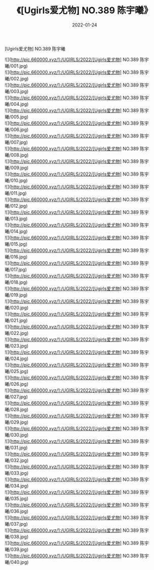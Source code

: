 ﻿---
layout: post
title:  《[Ugirls爱尤物] NO.389 陈宇曦》
date:   2022-01-24
img: http://pic.660000.xyz/1:/UGIRLS/2022/[Ugirls爱尤物] NO.389 陈宇曦/000.jpg
categories: [美女, 清纯, 唯美]
---

[Ugirls爱尤物] NO.389 陈宇曦

 ![](http://pic.660000.xyz/1:/UGIRLS/2022/[Ugirls爱尤物] NO.389 陈宇曦/001.jpg) <br>![](http://pic.660000.xyz/1:/UGIRLS/2022/[Ugirls爱尤物] NO.389 陈宇曦/002.jpg) <br>![](http://pic.660000.xyz/1:/UGIRLS/2022/[Ugirls爱尤物] NO.389 陈宇曦/003.jpg) <br>![](http://pic.660000.xyz/1:/UGIRLS/2022/[Ugirls爱尤物] NO.389 陈宇曦/004.jpg) <br>![](http://pic.660000.xyz/1:/UGIRLS/2022/[Ugirls爱尤物] NO.389 陈宇曦/005.jpg) <br>![](http://pic.660000.xyz/1:/UGIRLS/2022/[Ugirls爱尤物] NO.389 陈宇曦/006.jpg) <br>![](http://pic.660000.xyz/1:/UGIRLS/2022/[Ugirls爱尤物] NO.389 陈宇曦/007.jpg) <br>![](http://pic.660000.xyz/1:/UGIRLS/2022/[Ugirls爱尤物] NO.389 陈宇曦/008.jpg) <br>![](http://pic.660000.xyz/1:/UGIRLS/2022/[Ugirls爱尤物] NO.389 陈宇曦/009.jpg) <br>![](http://pic.660000.xyz/1:/UGIRLS/2022/[Ugirls爱尤物] NO.389 陈宇曦/010.jpg) <br>![](http://pic.660000.xyz/1:/UGIRLS/2022/[Ugirls爱尤物] NO.389 陈宇曦/011.jpg) <br>![](http://pic.660000.xyz/1:/UGIRLS/2022/[Ugirls爱尤物] NO.389 陈宇曦/012.jpg) <br>![](http://pic.660000.xyz/1:/UGIRLS/2022/[Ugirls爱尤物] NO.389 陈宇曦/013.jpg) <br>![](http://pic.660000.xyz/1:/UGIRLS/2022/[Ugirls爱尤物] NO.389 陈宇曦/014.jpg) <br>![](http://pic.660000.xyz/1:/UGIRLS/2022/[Ugirls爱尤物] NO.389 陈宇曦/015.jpg) <br>![](http://pic.660000.xyz/1:/UGIRLS/2022/[Ugirls爱尤物] NO.389 陈宇曦/016.jpg) <br>![](http://pic.660000.xyz/1:/UGIRLS/2022/[Ugirls爱尤物] NO.389 陈宇曦/017.jpg) <br>![](http://pic.660000.xyz/1:/UGIRLS/2022/[Ugirls爱尤物] NO.389 陈宇曦/018.jpg) <br>![](http://pic.660000.xyz/1:/UGIRLS/2022/[Ugirls爱尤物] NO.389 陈宇曦/019.jpg) <br>![](http://pic.660000.xyz/1:/UGIRLS/2022/[Ugirls爱尤物] NO.389 陈宇曦/020.jpg) <br>![](http://pic.660000.xyz/1:/UGIRLS/2022/[Ugirls爱尤物] NO.389 陈宇曦/021.jpg) <br>![](http://pic.660000.xyz/1:/UGIRLS/2022/[Ugirls爱尤物] NO.389 陈宇曦/022.jpg) <br>![](http://pic.660000.xyz/1:/UGIRLS/2022/[Ugirls爱尤物] NO.389 陈宇曦/023.jpg) <br>![](http://pic.660000.xyz/1:/UGIRLS/2022/[Ugirls爱尤物] NO.389 陈宇曦/024.jpg) <br>![](http://pic.660000.xyz/1:/UGIRLS/2022/[Ugirls爱尤物] NO.389 陈宇曦/025.jpg) <br>![](http://pic.660000.xyz/1:/UGIRLS/2022/[Ugirls爱尤物] NO.389 陈宇曦/026.jpg) <br>![](http://pic.660000.xyz/1:/UGIRLS/2022/[Ugirls爱尤物] NO.389 陈宇曦/027.jpg) <br>![](http://pic.660000.xyz/1:/UGIRLS/2022/[Ugirls爱尤物] NO.389 陈宇曦/028.jpg) <br>![](http://pic.660000.xyz/1:/UGIRLS/2022/[Ugirls爱尤物] NO.389 陈宇曦/029.jpg) <br>![](http://pic.660000.xyz/1:/UGIRLS/2022/[Ugirls爱尤物] NO.389 陈宇曦/030.jpg) <br>![](http://pic.660000.xyz/1:/UGIRLS/2022/[Ugirls爱尤物] NO.389 陈宇曦/031.jpg) <br>![](http://pic.660000.xyz/1:/UGIRLS/2022/[Ugirls爱尤物] NO.389 陈宇曦/032.jpg) <br>![](http://pic.660000.xyz/1:/UGIRLS/2022/[Ugirls爱尤物] NO.389 陈宇曦/033.jpg) <br>![](http://pic.660000.xyz/1:/UGIRLS/2022/[Ugirls爱尤物] NO.389 陈宇曦/034.jpg) <br>![](http://pic.660000.xyz/1:/UGIRLS/2022/[Ugirls爱尤物] NO.389 陈宇曦/035.jpg) <br>![](http://pic.660000.xyz/1:/UGIRLS/2022/[Ugirls爱尤物] NO.389 陈宇曦/036.jpg) <br>![](http://pic.660000.xyz/1:/UGIRLS/2022/[Ugirls爱尤物] NO.389 陈宇曦/037.jpg) <br>![](http://pic.660000.xyz/1:/UGIRLS/2022/[Ugirls爱尤物] NO.389 陈宇曦/038.jpg) <br>![](http://pic.660000.xyz/1:/UGIRLS/2022/[Ugirls爱尤物] NO.389 陈宇曦/039.jpg) <br>![](http://pic.660000.xyz/1:/UGIRLS/2022/[Ugirls爱尤物] NO.389 陈宇曦/040.jpg) <br>